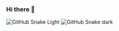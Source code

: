 ### Hi there 👋

<!--
**BXZ1/BXZ1** is a ✨ _special_ ✨ repository because its `README.md` (this file) appears on your GitHub profile.

Here are some ideas to get you started:

- 🔭 I’m currently working on ...
- 🌱 I’m currently learning ...
- 👯 I’m looking to collaborate on ...
- 🤔 I’m looking for help with ...
- 💬 Ask me about ...
- 📫 How to reach me: ...
- 😄 Pronouns: ...
- ⚡ Fun fact: ...
-->


![GitHub Snake Light](https://raw.githubusercontent.com/BXZ1/BXZ1/output/github-contribution-grid-snake.svg#gh-light-mode-only)
![GitHub Snake dark](https://raw.githubusercontent.com/BXZ1/BXZ1/output/github-contribution-grid-snake-dark.svg#gh-dark-mode-only)
